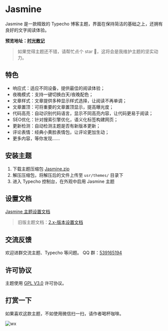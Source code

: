 # Jasmine

Jasmine 是一款精致的 Typecho 博客主题，界面在保持简洁的基础之上，还拥有良好的文字阅读体验。

**预览地址：[时光散记](https://www.sanji.one/)**

> 如果觉得主题还不错，请帮忙点个 star 🌟，这将会是我维护主题的坚实动力。


## 特色

* 响应式：适应不同设备，提供最佳的阅读体验；
* 夜晚模式：支持一键切换白天/夜晚配色；
* 文章样式：文章提供多种显示样式选择，让阅读不再单调；
* 文章置顶：可将重要的文章置顶显示，提高曝光度；
* 代码高亮：自动识别代码语言，显示不同高亮内容，让代码更易于阅读；
* SEO优化：针对搜索引擎优化，语义化标签构建网页；
* 更新检测：自动检测主题是否有新版本更新；
* 评论表情：经典小黄脸表情包，让评论更加生动；
* 更多内容，等你发现……

## 安装主题

1. 下载主题压缩包 [Jasmine.zip](https://github.com/liaocp666/Jasmine/releases/latest/download/jasmine.zip)
2. 解压压缩包，将解压后的文件上传至 `usr/themes/` 目录下
3. 进入 Typecho 控制台，在外观中启用 Jasmine 主题

## 设置文档

[Jasmine 主题设置文档](https://gitee.com/LiaoChunping/Jasmine/wikis/Home)

> 旧版主题文档：[2.x-版本设置文档](2.x-版本设置文档)

## 交流反馈

欢迎进群交流主题、Typecho 等问题。 QQ 群：[539165194](https://qm.qq.com/cgi-bin/qm/qr?k=oXM0EmLxXmgKfE1UDRlBY-g7Rkrx30oL&jump_from=webapi&authKey=uQdwWraveNKYBm/BQs88WXkNagEUr9tCkf/gbdQ9FasOviKYVhUd/wUME0q0AtnI)

## 许可协议

主题使用 [GPL V3.0](https://github.com/liaocp666/theme-jasmine/blob/main/LICENSE) 许可协议。

## 打赏一下

如果喜欢这款主题，不如使用微信扫一扫，请作者喝杯咖啡。

![wx](https://user-images.githubusercontent.com/27202776/227807562-5340971b-a292-4c70-afbb-1a7d242e46db.jpg)